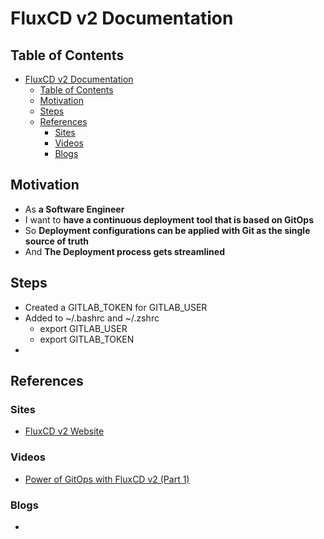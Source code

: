 # FluxCD v2 Documentation

## Table of Contents

- [FluxCD v2 Documentation](#fluxcd-v2-documentation)
  - [Table of Contents](#table-of-contents)
  - [Motivation](#motivation)
  - [Steps](#steps)
  - [References](#references)
    - [Sites](#sites)
    - [Videos](#videos)
    - [Blogs](#blogs)

## Motivation

- As **a Software Engineer**
- I want to **have a continuous deployment tool that is based on GitOps**
- So **Deployment configurations can be applied with Git as the single source of truth**
- And **The Deployment process gets streamlined**

## Steps

- Created a GITLAB_TOKEN for GITLAB_USER
- Added to ~/.bashrc and ~/.zshrc 
  - export GITLAB_USER
  - export GITLAB_TOKEN
- 


## References

### Sites
- [FluxCD v2 Website](https://fluxcd.io/docs/)

### Videos
- [Power of GitOps with FluxCD v2 (Part 1)](https://www.youtube.com/watch?v=0v5bjysXTL8)

### Blogs
- 